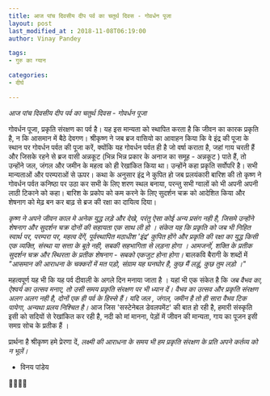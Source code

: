 ```yaml
---
title: आज पांच दिवसीय दीप पर्व का चतुर्थ दिवस - गोवर्धन पूजा
layout: post
last_modified_at : 2018-11-08T06:19:00
author: Vinay Pandey

tags:
- गुरु का ग्यान

categories:
- दीर्घ

---
```


*आज पांच दिवसीय दीप पर्व का चतुर्थ दिवस - गोवर्धन पूजा*

गोवर्धन पूजा, प्रकृति संरक्षण का पर्व है। यह इस मान्यता को स्थापित करता है कि जीवन का कारक प्रकृति है, न कि आसमान में बैठे देवगण। श्रीकृष्ण ने जब ब्रज वासियो का आवाहन किया कि वे इंद्र की पूजा के स्थान पर गोवर्धन पर्वत की पूजा करें, क्योंकि यह गोवर्धन पर्वत ही है जो वर्षा कराता है, जहां गाय चरती हैं और जिसके रहने से ब्रज वासी अन्नकूट (भिन्न भिन्न प्रकार के अनाज का समूह - अन्नकूट ) पाते हैं, तो उन्होंने जल, जंगल और जमीन के महत्व को ही रेखांकित किया था। उन्होंने कहा प्रकृति सर्वोपरि है। सभी मान्यताओं और परम्पराओं से ऊपर। कथा के अनुसार इंद्र ने कुपित हो जब प्रलयंकारी बारिश की तो कृष्ण ने गोवर्धन पर्वत कनिष्ठा पर उठा कर सभी के लिए शरण स्थल बनाया, परन्तु सभी ग्वालों को भी अपनी अपनी लाठी टिकाने को कहा। बारिश के प्रकोप को कम करने के लिए सुदर्शन चक्र को आदेशित किया और शेषनाग को मेढ़ बन कर बाढ़ से ब्रज की रक्षा का दायित्व दिया। 

*कृष्ण ने अपने जीवन काल मे अनेक युद्ध लड़े और देखे, परंतु ऐसा कोई अन्य प्रसंग नही है, जिसमे उन्होंने शेषनाग और सुदर्शन चक्र दोनों की सहायता एक साथ ली हो । संकेत यह कि प्रकृति को जब भी निहित स्वार्थ पर, परम्परा पर, महत्व देंगें, पूर्वस्थापित मठाधीश 'इंद्र' कुपित होंगे और प्रकृति की रक्षा का युद्ध किसी एक व्यक्ति, संस्था या सत्ता के बूते नही, सबकी सहभागिता से लड़ना होगा । आमजनोंं, शक्ति के प्रतीक सुदर्शन चक्र और स्थिरता के प्रतीक शेषनाग - सबको एकजुट होना होगा।* 
बालकवि बैरागी के शब्दों में 
_"आसमान की आराधना के चक्करों में मत पड़ो,_
_संग्राम यह घनघोर है, कुछ मैं लड़ूं, कुछ तुम लड़ो ।"_

महत्वपूर्ण यह भी कि यह पर्व दीवाली के अगले दिन मनाया जाता है । यहां भी एक संकेत है कि *जब वैभव का, ऐश्वर्य का उत्सव मनाए, तो उसी समय प्रकृति संरक्षण पर भी ध्यान दें। वैभव का उत्सव और प्रकृति संरक्षण अलग अलग नही है, दोनों एक ही पर्व के हिस्से हैं। यदि जल , जंगल, जमीन है तो ही सारा वैभव टिक पायेगा, अन्यथा प्रलय निश्चित है।* आज जिस 'सस्टेनेबल डेवलपमेंट' की बात हो रही है, हमारी संस्कृति इसी को सदियों से रेखांकित कर रही है, नदी को मां मानना, पेड़ों में जीवन की मान्यता, गाय का पूजन इसी समग्र सोच के प्रतीक हैं ।

प्रार्थना है
श्रीकृष्ण हमे प्रेरणा दें, 
*लक्ष्मी की आराधना के समय भी हम प्रकृति संरक्षण के प्रति अपने कर्तव्य को न भूलें।* 

- विनय पांडेय

🙏🌷🌷🙏
